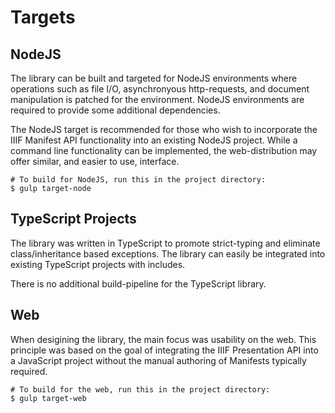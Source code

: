 # Targets
## NodeJS
The library can be built and targeted for NodeJS environments where operations
such as file I/O, asynchronyous http-requests, and document manipulation is
patched for the environment. NodeJS environments are required to provide some
additional dependencies.

The NodeJS target is recommended for those who wish to incorporate the IIIF
Manifest API functionality into an existing NodeJS project. While a command
line functionality can be implemented, the web-distribution may offer similar,
and easier to use, interface.

```shell
# To build for NodeJS, run this in the project directory:
$ gulp target-node
```

## TypeScript Projects
The library was written in TypeScript to promote strict-typing and eliminate
class/inheritance based exceptions. The library can easily be integrated into
existing TypeScript projects with includes.

There is no additional build-pipeline for the TypeScript library.

## Web
When desigining the library, the main focus was usability on the web. This
principle was based on the goal of integrating the IIIF Presentation API
into a JavaScript project without the manual authoring of Manifests typically
required.

```shell
# To build for the web, run this in the project directory:
$ gulp target-web
```
